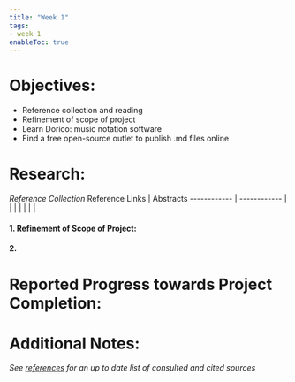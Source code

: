```yaml
---
title: "Week 1"
tags:
- week 1
enableToc: true
---
```


# Objectives: 
- Reference collection and reading
- Refinement of scope of project
- Learn Dorico: music notation software
- Find a free open-source outlet to publish .md files online


# Research:

_Reference Collection_
Reference Links | Abstracts
------------ | ------------
| 
| 
|
|
|
|
|



#### 1. Refinement of Scope of Project: 

#### 2. 


# Reported Progress towards Project Completion:


# Additional Notes:

*See [references](/notes/vault/references.md) for an up to date list of consulted and cited sources*
